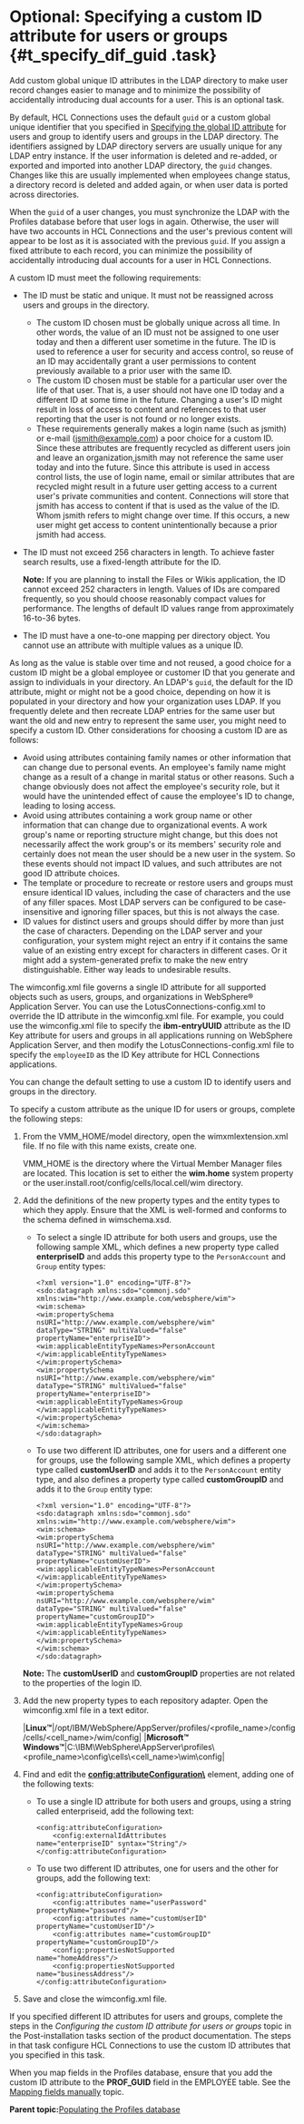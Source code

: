 # Optional: Specifying a custom ID attribute for users or groups {#t_specify_dif_guid .task}

Add custom global unique ID attributes in the LDAP directory to make user record changes easier to manage and to minimize the possibility of accidentally introducing dual accounts for a user. This is an optional task.

By default, HCL Connections uses the default `guid` or a custom global unique identifier that you specified in [Specifying the global ID attribute](c_specify_guid.md) for users and group to identify users and groups in the LDAP directory. The identifiers assigned by LDAP directory servers are usually unique for any LDAP entry instance. If the user information is deleted and re-added, or exported and imported into another LDAP directory, the `guid` changes. Changes like this are usually implemented when employees change status, a directory record is deleted and added again, or when user data is ported across directories.

When the `guid` of a user changes, you must synchronize the LDAP with the Profiles database before that user logs in again. Otherwise, the user will have two accounts in HCL Connections and the user's previous content will appear to be lost as it is associated with the previous `guid`. If you assign a fixed attribute to each record, you can minimize the possibility of accidentally introducing dual accounts for a user in HCL Connections.

A custom ID must meet the following requirements:

-   The ID must be static and unique. It must not be reassigned across users and groups in the directory.
    -   The custom ID chosen must be globally unique across all time. In other words, the value of an ID must not be assigned to one user today and then a different user sometime in the future. The ID is used to reference a user for security and access control, so reuse of an ID may accidentally grant a user permissions to content previously available to a prior user with the same ID.
    -   The custom ID chosen must be stable for a particular user over the life of that user. That is, a user should not have one ID today and a different ID at some time in the future. Changing a user's ID might result in loss of access to content and references to that user reporting that the user is not found or no longer exists.
    -   These requirements generally makes a login name \(such as jsmith\) or e-mail \(jsmith@example.com\) a poor choice for a custom ID. Since these attributes are frequently recycled as different users join and leave an organization,jsmith may not reference the same user today and into the future. Since this attribute is used in access control lists, the use of login name, email or similar attributes that are recycled might result in a future user getting access to a current user's private communities and content. Connections will store that jsmith has access to content if that is used as the value of the ID. Whom jsmith refers to might change over time. If this occurs, a new user might get access to content unintentionally because a prior jsmith had access.
-   The ID must not exceed 256 characters in length. To achieve faster search results, use a fixed-length attribute for the ID.

    **Note:** If you are planning to install the Files or Wikis application, the ID cannot exceed 252 characters in length. Values of IDs are compared frequently, so you should choose reasonably compact values for performance. The lengths of default ID values range from approximately 16-to-36 bytes.

-   The ID must have a one-to-one mapping per directory object. You cannot use an attribute with multiple values as a unique ID.

As long as the value is stable over time and not reused, a good choice for a custom ID might be a global employee or customer ID that you generate and assign to individuals in your directory. An LDAP's `guid`, the default for the ID attribute, might or might not be a good choice, depending on how it is populated in your directory and how your organization uses LDAP. If you frequently delete and then recreate LDAP entries for the same user but want the old and new entry to represent the same user, you might need to specify a custom ID. Other considerations for choosing a custom ID are as follows:

-   Avoid using attributes containing family names or other information that can change due to personal events. An employee's family name might change as a result of a change in marital status or other reasons. Such a change obviously does not affect the employee's security role, but it would have the unintended effect of cause the employee's ID to change, leading to losing access.
-   Avoid using attributes containing a work group name or other information that can change due to organizational events. A work group's name or reporting structure might change, but this does not necessarily affect the work group's or its members' security role and certainly does not mean the user should be a new user in the system. So these events should not impact ID values, and such attributes are not good ID attribute choices.
-   The template or procedure to recreate or restore users and groups must ensure identical ID values, including the case of characters and the use of any filler spaces. Most LDAP servers can be configured to be case-insensitive and ignoring filler spaces, but this is not always the case.
-   ID values for distinct users and groups should differ by more than just the case of characters. Depending on the LDAP server and your configuration, your system might reject an entry if it contains the same value of an existing entry except for characters in different cases. Or it might add a system-generated prefix to make the new entry distinguishable. Either way leads to undesirable results.

The wimconfig.xml file governs a single ID attribute for all supported objects such as users, groups, and organizations in WebSphere® Application Server. You can use the LotusConnections-config.xml to override the ID attribute in the wimconfig.xml file. For example, you could use the wimconfig.xml file to specify the **ibm-entryUUID** attribute as the ID Key attribute for users and groups in all applications running on WebSphere Application Server, and then modify the LotusConnections-config.xml file to specify the `employeeID` as the ID Key attribute for HCL Connections applications.

You can change the default setting to use a custom ID to identify users and groups in the directory.

To specify a custom attribute as the unique ID for users or groups, complete the following steps:

1.  From the VMM\_HOME/model directory, open the wimxmlextension.xml file. If no file with this name exists, create one.

    VMM\_HOME is the directory where the Virtual Member Manager files are located. This location is set to either the **wim.home** system property or the user.install.root/config/cells/local.cell/wim directory.

2.  Add the definitions of the new property types and the entity types to which they apply. Ensure that the XML is well-formed and conforms to the schema defined in wimschema.xsd.

    -   To select a single ID attribute for both users and groups, use the following sample XML, which defines a new property type called **enterpriseID** and adds this property type to the `PersonAccount` and `Group` entity types:

        ```
        <?xml version="1.0" encoding="UTF-8"?>
        <sdo:datagraph xmlns:sdo="commonj.sdo" 
        xmlns:wim="http://www.example.com/websphere/wim">
        <wim:schema>
        <wim:propertySchema 
        nsURI="http://www.example.com/websphere/wim" 
        dataType="STRING" multiValued="false" 
        propertyName="enterpriseID">
        <wim:applicableEntityTypeNames>PersonAccount
        </wim:applicableEntityTypeNames>
        </wim:propertySchema>
        <wim:propertySchema 
        nsURI="http://www.example.com/websphere/wim" 
        dataType="STRING" multiValued="false" 
        propertyName="enterpriseID">
        <wim:applicableEntityTypeNames>Group
        </wim:applicableEntityTypeNames>
        </wim:propertySchema>
        </wim:schema>
        </sdo:datagraph> 
        ```

    -   To use two different ID attributes, one for users and a different one for groups, use the following sample XML, which defines a property type called **customUserID** and adds it to the `PersonAccount` entity type, and also defines a property type called **customGroupID** and adds it to the `Group` entity type:

        ```
        <?xml version="1.0" encoding="UTF-8"?>
        <sdo:datagraph xmlns:sdo="commonj.sdo" 
        xmlns:wim="http://www.example.com/websphere/wim">
        <wim:schema>
        <wim:propertySchema 
        nsURI="http://www.example.com/websphere/wim" 
        dataType="STRING" multiValued="false" 
        propertyName="customUserID">
        <wim:applicableEntityTypeNames>PersonAccount
        </wim:applicableEntityTypeNames>
        </wim:propertySchema>
        <wim:propertySchema 
        nsURI="http://www.example.com/websphere/wim" 
        dataType="STRING" multiValued="false" 
        propertyName="customGroupID">
        <wim:applicableEntityTypeNames>Group
        </wim:applicableEntityTypeNames>
        </wim:propertySchema>
        </wim:schema>
        </sdo:datagraph> 
        ```

    **Note:** The **customUserID** and **customGroupID** properties are not related to the properties of the login ID.

3.  Add the new property types to each repository adapter. Open the wimconfig.xml file in a text editor.

    |**Linux™**|/opt/IBM/WebSphere/AppServer/profiles/<profile\_name\>/config/cells/<cell\_name\>/wim/config|
    |**Microsoft™ Windows™**|C:\\IBM\\WebSphere\\AppServer\\profiles\\<profile\_name\>\\config\\cells\\<cell\_name\>\\wim\\config|

4.  Find and edit the **<config:attributeConfiguration\>** element, adding one of the following texts:

    -   To use a single ID attribute for both users and groups, using a string called enterpriseid, add the following text:

        ```
        <config:attributeConfiguration>
        	<config:externalIdAttributes 
        name="enterpriseID" syntax="String"/>
        </config:attributeConfiguration>  
        ```

    -   To use two different ID attributes, one for users and the other for groups, add the following text:

        ```
        <config:attributeConfiguration>
        	<config:attributes name="userPassword" 
        propertyName="password"/>
        	<config:attributes name="customUserID" 
        propertyName="customUserID"/>
        	<config:attributes name="customGroupID" 
        propertyName="customGroupID"/>
        	<config:propertiesNotSupported 
        name="homeAddress"/>
        	<config:propertiesNotSupported 
        name="businessAddress"/>
        </config:attributeConfiguration> 
        ```

5.  Save and close the wimconfig.xml file.


If you specified different ID attributes for users and groups, complete the steps in the *Configuring the custom ID attribute for users or groups* topic in the Post-installation tasks section of the product documentation. The steps in that task configure HCL Connections to use the custom ID attributes that you specified in this task.

When you map fields in the Profiles database, ensure that you add the custom ID attribute to the **PROF\_GUID** field in the EMPLOYEE table. See the [Mapping fields manually](t_prof_tdi_mapfields.md) topic.

**Parent topic:**[Populating the Profiles database](../install/t_prof_install_profiles_db.md)

